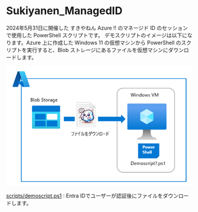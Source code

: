 # Sukiyanen_ManagedID
2024年5月31日に開催した すきやねん Azure !! のマネージド ID のセッションで使用した PowerShell スクリプトです。
デモスクリプトのイメージは以下になります。Azure 上に作成した Windows 11 の仮想マシンから PowerShell のスクリプトを実行すると、Blob ストレージにあるファイルを仮想マシンにダウンロードします。

![demoimage](/media/demo001.png)

[scripts/demoscript.ps1](scripts/demoscript.ps1) : Entra IDでユーザーが認証後にファイルをダウンロードします。
